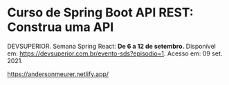 # Curso de Spring Boot API REST: Construa uma API

DEVSUPERIOR. Semana Spring React: <b>De 6 a 12 de setembro.</b>
Disponível em: https://devsuperior.com.br/evento-sds?episodio=1. Acesso em: 09 set. 2021.


https://andersonmeurer.netlify.app/

